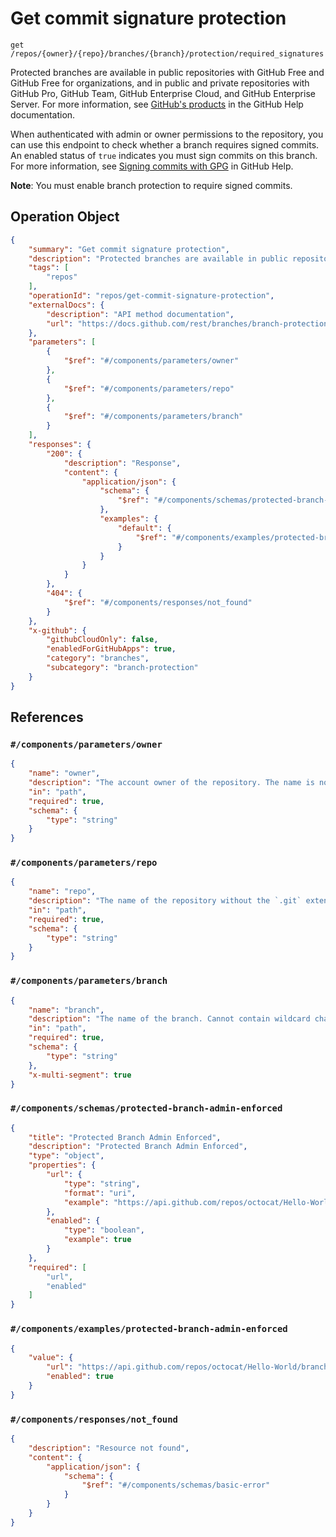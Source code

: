 # Get commit signature protection

`get /repos/{owner}/{repo}/branches/{branch}/protection/required_signatures`

Protected branches are available in public repositories with GitHub Free and GitHub Free for organizations, and in public and private repositories with GitHub Pro, GitHub Team, GitHub Enterprise Cloud, and GitHub Enterprise Server. For more information, see [GitHub's products](https://docs.github.com/github/getting-started-with-github/githubs-products) in the GitHub Help documentation.

When authenticated with admin or owner permissions to the repository, you can use this endpoint to check whether a branch requires signed commits. An enabled status of `true` indicates you must sign commits on this branch. For more information, see [Signing commits with GPG](https://docs.github.com/articles/signing-commits-with-gpg) in GitHub Help.

**Note**: You must enable branch protection to require signed commits.

## Operation Object

```json
{
    "summary": "Get commit signature protection",
    "description": "Protected branches are available in public repositories with GitHub Free and GitHub Free for organizations, and in public and private repositories with GitHub Pro, GitHub Team, GitHub Enterprise Cloud, and GitHub Enterprise Server. For more information, see [GitHub's products](https://docs.github.com/github/getting-started-with-github/githubs-products) in the GitHub Help documentation.\n\nWhen authenticated with admin or owner permissions to the repository, you can use this endpoint to check whether a branch requires signed commits. An enabled status of `true` indicates you must sign commits on this branch. For more information, see [Signing commits with GPG](https://docs.github.com/articles/signing-commits-with-gpg) in GitHub Help.\n\n**Note**: You must enable branch protection to require signed commits.",
    "tags": [
        "repos"
    ],
    "operationId": "repos/get-commit-signature-protection",
    "externalDocs": {
        "description": "API method documentation",
        "url": "https://docs.github.com/rest/branches/branch-protection#get-commit-signature-protection"
    },
    "parameters": [
        {
            "$ref": "#/components/parameters/owner"
        },
        {
            "$ref": "#/components/parameters/repo"
        },
        {
            "$ref": "#/components/parameters/branch"
        }
    ],
    "responses": {
        "200": {
            "description": "Response",
            "content": {
                "application/json": {
                    "schema": {
                        "$ref": "#/components/schemas/protected-branch-admin-enforced"
                    },
                    "examples": {
                        "default": {
                            "$ref": "#/components/examples/protected-branch-admin-enforced"
                        }
                    }
                }
            }
        },
        "404": {
            "$ref": "#/components/responses/not_found"
        }
    },
    "x-github": {
        "githubCloudOnly": false,
        "enabledForGitHubApps": true,
        "category": "branches",
        "subcategory": "branch-protection"
    }
}
```

## References

### `#/components/parameters/owner`

```json
{
    "name": "owner",
    "description": "The account owner of the repository. The name is not case sensitive.",
    "in": "path",
    "required": true,
    "schema": {
        "type": "string"
    }
}
```

### `#/components/parameters/repo`

```json
{
    "name": "repo",
    "description": "The name of the repository without the `.git` extension. The name is not case sensitive.",
    "in": "path",
    "required": true,
    "schema": {
        "type": "string"
    }
}
```

### `#/components/parameters/branch`

```json
{
    "name": "branch",
    "description": "The name of the branch. Cannot contain wildcard characters. To use wildcard characters in branch names, use [the GraphQL API](https://docs.github.com/graphql).",
    "in": "path",
    "required": true,
    "schema": {
        "type": "string"
    },
    "x-multi-segment": true
}
```

### `#/components/schemas/protected-branch-admin-enforced`

```json
{
    "title": "Protected Branch Admin Enforced",
    "description": "Protected Branch Admin Enforced",
    "type": "object",
    "properties": {
        "url": {
            "type": "string",
            "format": "uri",
            "example": "https://api.github.com/repos/octocat/Hello-World/branches/master/protection/enforce_admins"
        },
        "enabled": {
            "type": "boolean",
            "example": true
        }
    },
    "required": [
        "url",
        "enabled"
    ]
}
```

### `#/components/examples/protected-branch-admin-enforced`

```json
{
    "value": {
        "url": "https://api.github.com/repos/octocat/Hello-World/branches/master/protection/required_signatures",
        "enabled": true
    }
}
```

### `#/components/responses/not_found`

```json
{
    "description": "Resource not found",
    "content": {
        "application/json": {
            "schema": {
                "$ref": "#/components/schemas/basic-error"
            }
        }
    }
}
```